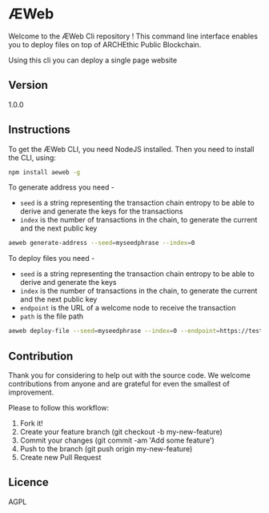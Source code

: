 # ÆWeb

Welcome to the ÆWeb Cli repository ! This command line interface enables you to deploy files on top of ARCHEthic Public Blockchain.

Using this cli you can deploy a single page website


## Version

1.0.0


## Instructions

To get the ÆWeb CLI, you need NodeJS installed. Then you need to install the CLI, using:
```bash
npm install aeweb -g
```

To generate address you need -
- `seed` is a string representing the transaction chain entropy to be able to derive and generate the keys for the transactions
- `index` is the number of transactions in the chain, to generate the current and the next public key 
```bash
aeweb generate-address --seed=myseedphrase --index=0
```

To deploy files you need -
- `seed` is a string representing the transaction chain entropy to be able to derive and generate the keys
- `index` is the number of transactions in the chain, to generate the current and the next public key 
- `endpoint` is the URL of a welcome node to receive the transaction
- `path` is the file path
```bash
aeweb deploy-file --seed=myseedphrase --index=0 --endpoint=https://testnet.archethic.net --path=./index.html
```

## Contribution

Thank you for considering to help out with the source code. 
We welcome contributions from anyone and are grateful for even the smallest of improvement.

Please to follow this workflow:
1. Fork it!
2. Create your feature branch (git checkout -b my-new-feature)
3. Commit your changes (git commit -am 'Add some feature')
4. Push to the branch (git push origin my-new-feature)
5. Create new Pull Request


## Licence

AGPL

